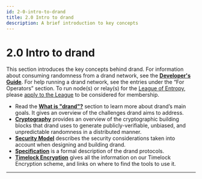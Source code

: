 ```yaml
---
id: 2-0-intro-to-drand
title: 2.0 Intro to drand
description: A brief introduction to key concepts
---
```

# 2.0 Intro to drand

This section introduces the key concepts behind drand. For information about consuming randomness from a drand network, see the [**Developer's Guide**](../dev-guide/3-0-dev-guide). For help running a drand network, see the entries under the “For Operators” section. To run node(s) or relay(s) for the [League of Entropy](https://leagueofentropy.org), please [apply to the League](https://docs.google.com/forms/d/e/1FAIpQLSfGwiSz2_gq6NHo3MGyJyH4_GKv_TcY1YmbwkctKlCh5aVToA/viewform?usp=sf_link) to be considered for membership.

- Read the [**What is "drand"?**](../about/1-0-about) section to learn more about drand’s main goals.  It gives an overview of the challenges drand aims to address.
- [**Cryptography**](2-1-concepts-cryptography) provides an overview of the cryptographic building blocks that drand uses to generate publicly-verifiable, unbiased, and unpredictable randomness in a distributed manner.
- [**Security Model**](2-2-concepts-security-model) describes the security considerations taken into account when designing and building drand.
- [**Specification**](2-3-concepts-specification) is a formal description of the drand protocols.
- [**Timelock Encryption**](2-4-concepts-timelock-encryption) gives all the information on our Timelock Encryption scheme, and links on where to find the tools to use it.

---

